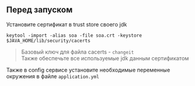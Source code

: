## Перед запуском
Установите сертификат в trust store своего jdk  
```shell
keytool -import -alias soa -file soa.crt -keystore $JAVA_HOME/lib/security/cacerts
```
> Базовый ключ для файла cacerts - `changeit` \
> Также обеспечьте все используемые jdk данным сертификатом 

Также в config сервисе установите необходимые переменные окружения в файле `application.yml`
